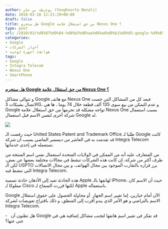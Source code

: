 ```yaml
---
author: يوغرطة بن علي (Youghourta Benali)
date: 2010-03-18 12:21:29+00:00
draft: false
title: هل ستحرم Google من حق استغلال علامة Nexus One ؟
type: post
url: /2010/03/%d9%87%d9%84-%d8%b3%d8%aa%d8%ad%d8%b1%d9%85-google-%d9%85%d9%86-%d8%ad%d9%82-%d8%a7%d8%b3%d8%aa%d8%ba%d9%84%d8%a7%d9%84-%d8%b9%d9%84%d8%a7%d9%85%d8%a9-nexus-one-%d8%9f/
categories:
- Google
- أخبار الشركات
- هواتف/ أجهزة لوحية
tags:
- Google
- Integra Telecom
- Nexus One
- SmartPhone
---
```


[**هل ستحرم Google من حق استغلال علامة Nexus One ؟**](https://www.it-scoop.com/2010/03/%d9%87%d9%84-%d8%b3%d8%aa%d8%ad%d8%b1%d9%85-google-%d9%85%d9%86-%d8%ad%d9%82-%d8%a7%d8%b3%d8%aa%d8%ba%d9%84%d8%a7%d9%84-%d8%b9%d9%84%d8%a7%d9%85%d8%a9-nexus-one-%d8%9f/)


و تتوالى مشاكل Google مع هاتف Nexus One فبعد كل من المشاكل التي خصت الاتصال بشبكات 3G، و عدم التمكن من بيع سوى 135 ألف قطعة خلال 74 يوما ، ها هي Google تواجه مشكلة قد تحرمها من حق استغلال علامة Nexus One بسبب استعمال شركة أخرى لنفس الاسم قبل استعمال Google له.


[![](https://www.it-scoop.com/wp-content/uploads/2010/03/nexusOne.png)
](https://www.it-scoop.com/2010/03/%d9%87%d9%84-%d8%b3%d8%aa%d8%ad%d8%b1%d9%85-google-%d9%85%d9%86-%d8%ad%d9%82-%d8%a7%d8%b3%d8%aa%d8%ba%d9%84%d8%a7%d9%84-%d8%b9%d9%84%d8%a7%d9%85%d8%a9-nexus-one-%d8%9f/)


حيث رفضت الـ United States Patent and Trademark Office طلبا لـ Google كانت قد تقدمت به في العاشر من ديسمبر الماضي بسبب أن شركة Integra Telecom تستعمله في إحدى خدماتها.

من المتعارف عليه أنه من الممكن في الولايات المتحدة استعمال نفس اسم المنتجة من طرف أكثر من شركة، إن كانت هذه الشركات تنشط في مجالات مختلفة بعضها عن بعض، لكن الـ USPTO برر قراره بالتقارب الموجود بين مجال الهواتف، و بين مجال الاتصالات التي تنشط فيه Integra Telecom.

هذه الحادثة تعيد إلى الأذهان حادثة تسمية Apple لهاتفها بالـ iPhone، حيث أن الاسم كان مملوكا لـ Cisco لكنها قررت السماح لـ Apple باستعماله.

Google الآن أمام خيارين، إما تغيير اسم الجهاز  أو محاولة الحصول على حقوق استغلال الاسم بالتراضي و هو الأمر الذي يبدو أقرب إلى المنطق، و ذلك باقتراح تعويضات لشركة Integra Telecom.

-   هل تظنون أن Google قد تفكر في تغيير اسم هاتفها لتجنب مشاكل إضافية هي في غنى عنها؟
